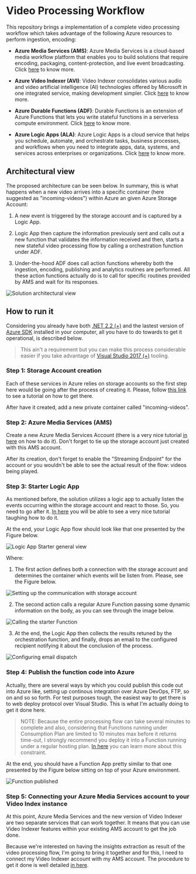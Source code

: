 # Video Processing Workflow

This repository brings a implementation of a complete video processing workflow which takes advantage of the following Azure resources to perform ingestion, encoding:

* **Azure Media Services (AMS)**: Azure Media Services is a cloud-based media workflow platform that enables you to build solutions that require encoding, packaging, content-protection, and live event broadcasting. Click [here](https://docs.microsoft.com/en-us/azure/media-services/) to know more.

* **Azure Video Indexer (AVI)**: Video Indexer consolidates various audio and video artificial intelligence (AI) technologies offered by Microsoft in one integrated service, making development simpler. Click [here](https://docs.microsoft.com/en-us/azure/media-services/video-indexer/video-indexer-use-apis) to know more. 

* **Azure Durable Functions (ADF)**: Durable Functions is an extension of Azure Functions that lets you write stateful functions in a serverless compute environment. Click [here](https://docs.microsoft.com/en-us/azure/azure-functions/durable/durable-functions-overview) to know more.

* **Azure Logic Apps (ALA)**: Azure Logic Apps is a cloud service that helps you schedule, automate, and orchestrate tasks, business processes, and workflows when you need to integrate apps, data, systems, and services across enterprises or organizations. Click [here](https://docs.microsoft.com/en-us/azure/logic-apps/logic-apps-overview) to know more.

## Architectural view

The proposed architecture can be seen below. In summary, this is what happens when a new video arrives into a specific container (here suggested as "incoming-videos") within Azure an given Azure Storage Account:

1. A new event is triggered by the storage account and is captured by a Logic App.

2. Logic App then capture the information previously sent and calls out a new function that validates the information received and then, starts a new stateful video processing flow by calling a orchestration function under ADF.

3. Under-the-hood ADF does call action functions whereby both the ingestion, encoding, publishing and analytics routines are performed. All these action functions actually do is to call for specific routines provided by AMS and wait for its responses.

![Solution architectural view](https://raw.githubusercontent.com/AzureForEducation/demo-videoprocessing/master/images/Video-Kroton-Arch.png)

## How to run it

Considering you already have both [.NET 2.2 (+)](https://dotnet.microsoft.com/download) and the lastest version of [Azure SDK](https://azure.microsoft.com/en-us/downloads/) installed in your computer, all you have to do towards to get it operational, is described below.

> This ain't a requirement but you can make this process considerable easier if you take advantage of [Visual Studio 2017 (+)](https://visualstudio.microsoft.com/) tooling.

### Step 1: Storage Account creation

Each of these services in Azure relies on storage accounts so the first step here would be going after the process of creating it. Please, follow [this link](https://docs.microsoft.com/en-us/azure/storage/common/storage-quickstart-create-account?tabs=azure-portal) to see a tutorial on how to get there.

After have it created, add a new private container called "incoming-videos".

### Step 2: Azure Media Services (AMS)

Create a new Azure Media Services Account (there is a very nice tutorial [in here](https://docs.microsoft.com/en-us/azure/media-services/previous/media-services-portal-create-account) on how to do it). Don't forget to tie up the storage account just created with this AMS account.

After its creation, don't forget to enable the "Streaming Endpoint" for the account or you wouldn't be able to see the actual result of the flow: videos being played.

### Step 3: Starter Logic App

As mentioned before, the solution utilizes a logic app to actually listen the events occurring within the storage account and react to those. So, you need to go after it. [In here](https://docs.microsoft.com/en-us/azure/logic-apps/quickstart-create-first-logic-app-workflow) you will be able to see a very nice tutorial taughing how to do it.

At the end, your Logic App flow should look like that one presented by the Figure below.

![Logic App Starter general view](https://raw.githubusercontent.com/AzureForEducation/demo-videoprocessing/master/images/logicapp-starter-view.PNG)

Where:

1. The first action defines both a connection with the storage account and determines the container which events will be listen from. Please, see the Figure below.

![Setting up the communication with storage account](https://raw.githubusercontent.com/AzureForEducation/demo-videoprocessing/master/images/logicapp-starter-block1.PNG)

2. The second action calls a regular Azure Function passing some dynamic information on the body, as you can see through the image below.

![Calling the starter Function](https://raw.githubusercontent.com/AzureForEducation/demo-videoprocessing/master/images/logicapp-starter-block2.PNG)

3. At the end, the Logic App then collects the results retuned by the orchestration function, and finally, drops an email to the configured recipient notifying it about the conclusion of the process.

![Configuring email dispatch](https://raw.githubusercontent.com/AzureForEducation/demo-videoprocessing/master/images/logicapp-starter-block3.PNG)

### Step 4: Publish the function code into Azure

Actually, there are several ways by which you could publish this code out into Azure like, setting up continous integration over Azure DevOps, FTP, so on and so so forth. For test purposes tough, the easiest way to get there is to web deploy protocol over Visual Studio. This is what I'm actually doing to get it done here.

> NOTE: Because the entire processing flow can take several minutes to complete and also, considering that Functions running under Consumption Plan are limited to 10 minutes max before it returns time-out, I strongly recommend you deploy it into a Function running under a regular hosting plan. [In here](https://docs.microsoft.com/en-us/azure/azure-functions/functions-scale) you can learn more about this constraint.

At the end, you should have a Function App pretty similar to that one presented by the Figure below sitting on top of your Azure environment.

![Function published](https://raw.githubusercontent.com/AzureForEducation/demo-videoprocessing/master/images/function-publish.PNG)

### Step 5: Connecting your Azure Media Services account to your Video Index instance

At this point, Azure Media Services and the new version of Video Indexer are two separate services that can work together. It means that you can use Video Indexer features within your existing AMS account to get the job done.

Because we're interested on having the insights extraction as result of the video processing flow, I'm going to bring it together and for this, I need to connect my Video Indexer account with my AMS account. The procedure to get it done is well detailed [in here](https://docs.microsoft.com/en-us/azure/media-services/video-indexer/connect-to-azure).